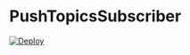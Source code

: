 # PushTopicsSubscriber

[![Deploy](https://www.herokucdn.com/deploy/button.svg)](https://heroku.com/deploy)
